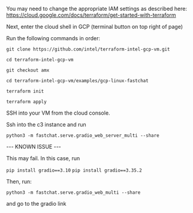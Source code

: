 You may need to change the appropriate IAM settings as described here: https://cloud.google.com/docs/terraform/get-started-with-terraform 

Next, enter the cloud shell in GCP (terminal button on top right of page) 

Run the following commands in order: 

`git clone https://github.com/intel/terraform-intel-gcp-vm.git`

`cd terraform-intel-gcp-vm`

`git checkout amx`

`cd terraform-intel-gcp-vm/examples/gcp-linux-fastchat` 

`terraform init` 

`terraform apply`


SSH into your VM from the cloud console.

Ssh into the c3 instance and run

`python3 -m fastchat.serve.gradio_web_server_multi --share` 

--- KNOWN ISSUE ---

This may fail. In this case, run

`pip install gradio==3.10`
`pip install gradio==3.35.2`

Then, run:

`python3 -m fastchat.serve.gradio_web_multi --share` 


and go to the gradio link

 